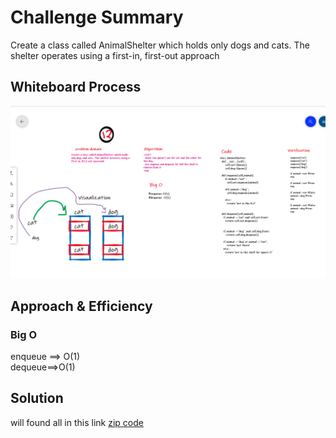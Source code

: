 # Challenge Summary

Create a class called AnimalShelter which holds only dogs and cats. The shelter operates using a first-in, first-out approach

## Whiteboard Process

![zipping](../../../imgs/animalshelter.png)


## Approach & Efficiency

### Big O

enqueue ==> O(1) <br>
dequeue==>O(1)

## Solution

will found all in this link [zip code](https://github.com/amarh-ayman/401_data-structures-and-algorithms/blob/main/Data-Structures/challenges/fifo_animal_shelter/fifo_animal_shelter.py)
